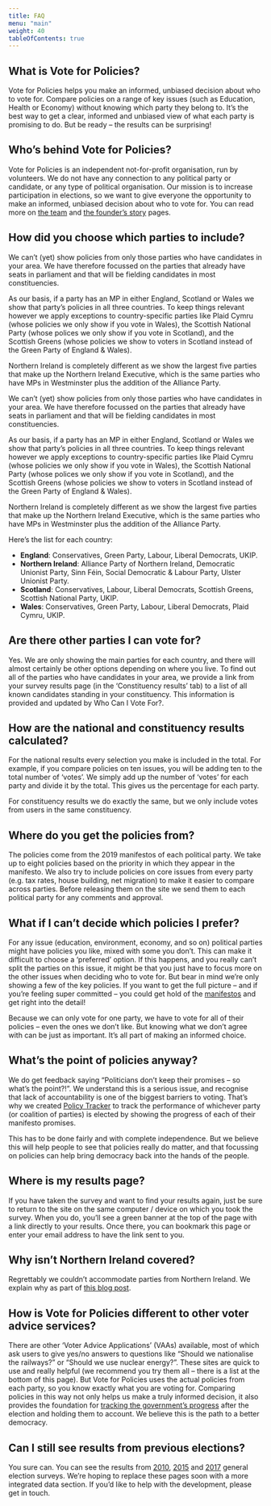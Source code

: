 ```yaml
---
title: FAQ
menu: "main"
weight: 40
tableOfContents: true
---
```


## What is Vote for Policies?

Vote for Policies helps you make an informed, unbiased decision about who to vote for. Compare policies on a range of key issues (such as Education, Health or Economy) without knowing which party they belong to. It’s the best way to get a clear, informed and unbiased view of what each party is promising to do. But be ready – the results can be surprising!

## Who’s behind Vote for Policies?

Vote for Policies is an independent not-for-profit organisation, run by volunteers. We do not have any connection to any political party or candidate, or any type of political organisation. Our mission is to increase participation in elections, so we want to give everyone the opportunity to make an informed, unbiased decision about who to vote for. You can read more on [the team]() and [the founder’s story]() pages.

## How did you choose which parties to include?

We can’t (yet) show policies from only those parties who have candidates in your area. We have therefore focussed on the parties that already have seats in parliament and that will be fielding candidates in most constituencies.

As our basis, if a party has an MP in either England, Scotland or Wales we show that party’s policies in all three countries. To keep things relevant however we apply exceptions to country-specific parties like Plaid Cymru (whose policies we only show if you vote in Wales), the Scottish National Party (whose polices we only show if you vote in Scotland), and the Scottish Greens (whose policies we show to voters in Scotland instead of the Green Party of England & Wales).

Northern Ireland is completely different as we show the largest five parties that make up the Northern Ireland Executive, which is the same parties who have MPs in Westminster plus the addition of the Alliance Party.

We can’t (yet) show policies from only those parties who have candidates in your area. We have therefore focussed on the parties that already have seats in parliament and that will be fielding candidates in most constituencies.

As our basis, if a party has an MP in either England, Scotland or Wales we show that party’s policies in all three countries. To keep things relevant however we apply exceptions to country-specific parties like Plaid Cymru (whose policies we only show if you vote in Wales), the Scottish National Party (whose polices we only show if you vote in Scotland), and the Scottish Greens (whose policies we show to voters in Scotland instead of the Green Party of England & Wales).

Northern Ireland is completely different as we show the largest five parties that make up the Northern Ireland Executive, which is the same parties who have MPs in Westminster plus the addition of the Alliance Party.

Here’s the list for each country:

- **England**: Conservatives, Green Party, Labour, Liberal Democrats, UKIP.
- **Northern Ireland**: Alliance Party of Northern Ireland, Democratic Unionist Party, Sinn Féin, Social Democratic & Labour Party, Ulster Unionist Party.
- **Scotland**: Conservatives, Labour, Liberal Democrats, Scottish Greens, Scottish National Party, UKIP.
- **Wales**: Conservatives, Green Party, Labour, Liberal Democrats, Plaid Cymru, UKIP.

## Are there other parties I can vote for?

Yes. We are only showing the main parties for each country, and there will almost certainly be other options depending on where you live. To find out all of the parties who have candidates in your area, we provide a link from your survey results page (in the ‘Constituency results’ tab) to a list of all known candidates standing in your constituency. This information is provided and updated by Who Can I Vote For?.

## How are the national and constituency results calculated?

For the national results every selection you make is included in the total. For example, if you compare policies on ten issues, you will be adding ten to the total number of ‘votes’. We simply add up the number of ‘votes’ for each party and divide it by the total. This gives us the percentage for each party.

For constituency results we do exactly the same, but we only include votes from users in the same constituency.

## Where do you get the policies from?

The policies come from the 2019 manifestos of each political party. We take up to eight policies based on the priority in which they appear in the manifesto. We also try to include policies on core issues from every party (e.g. tax rates, house building, net migration) to make it easier to compare across parties. Before releasing them on the site we send them to each political party for any comments and approval.

## What if I can’t decide which policies I prefer?

For any issue (education, environment, economy, and so on) political parties might have policies you like, mixed with some you don’t. This can make it difficult to choose a ‘preferred’ option. If this happens, and you really can’t split the parties on this issue, it might be that you just have to focus more on the other issues when deciding who to vote for. But bear in mind we’re only showing a few of the key policies. If you want to get the full picture – and if you’re feeling super committed – you could get hold of the [manifestos]() and get right into the detail!

Because we can only vote for one party, we have to vote for all of their policies – even the ones we don’t like. But knowing what we don’t agree with can be just as important. It’s all part of making an informed choice.

## What’s the point of policies anyway?

We do get feedback saying “Politicians don’t keep their promises – so what’s the point?!”. We understand this is a serious issue, and recognise that lack of accountability is one of the biggest barriers to voting. That’s why we created [Policy Tracker]() to track the performance of whichever party (or coalition of parties) is elected by showing the progress of each of their manifesto promises.

This has to be done fairly and with complete independence. But we believe this will help people to see that policies really do matter, and that focussing on policies can help bring democracy back into the hands of the people.

## Where is my results page?

If you have taken the survey and want to find your results again, just be sure to return to the site on the same computer / device on which you took the survey. When you do, you’ll see a green banner at the top of the page with a link directly to your results. Once there, you can bookmark this page or enter your email address to have the link sent to you.

## Why isn’t Northern Ireland covered?

Regrettably we couldn’t accommodate parties from Northern Ireland. We explain why as part of [this blog post]().

## How is Vote for Policies different to other voter advice services?

There are other ‘Voter Advice Applications’ (VAAs) available, most of which ask users to give yes/no answers to questions like “Should we nationalise the railways?” or “Should we use nuclear energy?”. These sites are quick to use and really helpful (we recommend you try them all – there is a list at the bottom of this page). But Vote for Policies uses the actual policies from each party, so you know exactly what you are voting for. Comparing policies in this way not only helps us make a truly informed decision, it also provides the foundation for [tracking the government’s progress](https://policytracker.org.uk/) after the election and holding them to account. We believe this is the path to a better democracy.

## Can I still see results from previous elections?

You sure can. You can see the results from [2010](), [2015]() and [2017]() general election surveys. We’re hoping to replace these pages soon with a more integrated data section. If you’d like to help with the development, please get in touch.
